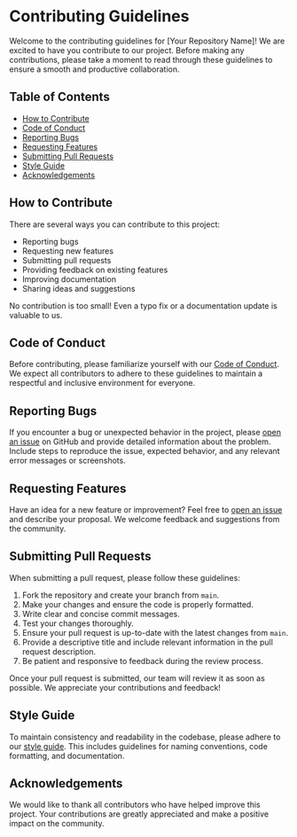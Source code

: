 # Contributing Guidelines

Welcome to the contributing guidelines for [Your Repository Name]! We are excited to have you contribute to our project. Before making any contributions, please take a moment to read through these guidelines to ensure a smooth and productive collaboration.

## Table of Contents

- [How to Contribute](#how-to-contribute)
- [Code of Conduct](#code-of-conduct)
- [Reporting Bugs](#reporting-bugs)
- [Requesting Features](#requesting-features)
- [Submitting Pull Requests](#submitting-pull-requests)
- [Style Guide](#style-guide)
- [Acknowledgements](#acknowledgements)

## How to Contribute

There are several ways you can contribute to this project:

- Reporting bugs
- Requesting new features
- Submitting pull requests
- Providing feedback on existing features
- Improving documentation
- Sharing ideas and suggestions

No contribution is too small! Even a typo fix or a documentation update is valuable to us.

## Code of Conduct

Before contributing, please familiarize yourself with our [Code of Conduct](CODE_OF_CONDUCT.md). We expect all contributors to adhere to these guidelines to maintain a respectful and inclusive environment for everyone.

## Reporting Bugs

If you encounter a bug or unexpected behavior in the project, please [open an issue](../../issues) on GitHub and provide detailed information about the problem. Include steps to reproduce the issue, expected behavior, and any relevant error messages or screenshots.

## Requesting Features

Have an idea for a new feature or improvement? Feel free to [open an issue](../../issues) and describe your proposal. We welcome feedback and suggestions from the community.

## Submitting Pull Requests

When submitting a pull request, please follow these guidelines:

1. Fork the repository and create your branch from `main`.
2. Make your changes and ensure the code is properly formatted.
3. Write clear and concise commit messages.
4. Test your changes thoroughly.
5. Ensure your pull request is up-to-date with the latest changes from `main`.
6. Provide a descriptive title and include relevant information in the pull request description.
7. Be patient and responsive to feedback during the review process.

Once your pull request is submitted, our team will review it as soon as possible. We appreciate your contributions and feedback!

## Style Guide

To maintain consistency and readability in the codebase, please adhere to our [style guide](STYLE_GUIDE.md). This includes guidelines for naming conventions, code formatting, and documentation.

## Acknowledgements

We would like to thank all contributors who have helped improve this project. Your contributions are greatly appreciated and make a positive impact on the community.
